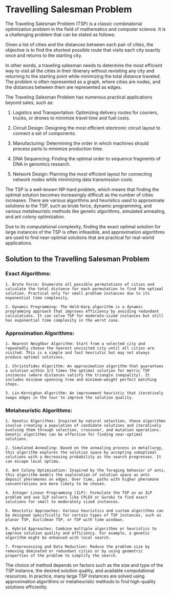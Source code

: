 # Travelling Salesman Problem

The Traveling Salesman Problem (TSP) is a classic combinatorial optimization problem in the field of mathematics and computer science. It is a challenging problem that can be stated as follows:

Given a list of cities and the distances between each pair of cities, the objective is to find the shortest possible route that visits each city exactly once and returns to the starting city.

In other words, a traveling salesman needs to determine the most efficient way to visit all the cities in their itinerary without revisiting any city and returning to the starting point while minimizing the total distance traveled. The problem is often represented as a graph, where cities are nodes, and the distances between them are represented as edges.

The Traveling Salesman Problem has numerous practical applications beyond sales, such as:

1. Logistics and Transportation: Optimizing delivery routes for couriers, trucks, or drones to minimize travel time and fuel costs.

2. Circuit Design: Designing the most efficient electronic circuit layout to connect a set of components.

3. Manufacturing: Determining the order in which machines should process parts to minimize production time.

4. DNA Sequencing: Finding the optimal order to sequence fragments of DNA in genomics research.

5. Network Design: Planning the most efficient layout for connecting network nodes while minimizing data transmission costs.

The TSP is a well-known NP-hard problem, which means that finding the optimal solution becomes increasingly difficult as the number of cities increases. There are various algorithms and heuristics used to approximate solutions to the TSP, such as brute force, dynamic programming, and various metaheuristic methods like genetic algorithms, simulated annealing, and ant colony optimization.

Due to its computational complexity, finding the exact optimal solution for large instances of the TSP is often infeasible, and approximation algorithms are used to find near-optimal solutions that are practical for real-world applications.

## Solution to the Travelling Salesman Problem

### Exact Algorithms:

    1. Brute Force: Enumerate all possible permutations of cities and calculate the total distance for each permutation to find the optimal solution. Practical only for small problem instances due to its exponential time complexity.
    
    2. Dynamic Programming: The Held-Karp algorithm is a dynamic programming approach that improves efficiency by avoiding redundant calculations. It can solve TSP for moderate-sized instances but still has exponential time complexity in the worst case.

### Approximation Algorithms:

    1. Nearest Neighbor Algorithm: Start from a selected city and repeatedly choose the nearest unvisited city until all cities are visited. This is a simple and fast heuristic but may not always produce optimal solutions.
    
    2. Christofides Algorithm: An approximation algorithm that guarantees a solution within 3/2 times the optimal solution for metric TSP instances (where distances satisfy the triangle inequality). It includes minimum spanning tree and minimum-weight perfect matching steps.

    3. Lin-Kernighan Algorithm: An improvement heuristic that iteratively swaps edges in the tour to improve the solution quality.

### Metaheuristic Algorithms:

    1. Genetic Algorithms: Inspired by natural selection, these algorithms involve creating a population of candidate solutions and iteratively evolving them through selection, crossover, and mutation operations. Genetic algorithms can be effective for finding near-optimal solutions.

    2. Simulated Annealing: Based on the annealing process in metallurgy, this algorithm explores the solution space by accepting suboptimal solutions with a decreasing probability as the search progresses. It can escape local optima.

    3. Ant Colony Optimization: Inspired by the foraging behavior of ants, this algorithm models the exploration of solution space as ants deposit pheromones on edges. Over time, paths with higher pheromone concentrations are more likely to be chosen.
    
    4. Integer Linear Programming (ILP): Formulate the TSP as an ILP problem and use ILP solvers like CPLEX or Gurobi to find exact solutions for small to moderately sized instances.

    5. Heuristic Approaches: Various heuristics and custom algorithms can be designed specifically for certain types of TSP instances, such as planar TSP, Euclidean TSP, or TSP with time windows.

    6. Hybrid Approaches: Combine multiple algorithms or heuristics to improve solution quality and efficiency. For example, a genetic algorithm might be enhanced with local search.

    7. Preprocessing and Data Reduction: Reduce the problem size by removing dominated or redundant cities or by using geometric properties of the problem to simplify the search.

The choice of method depends on factors such as the size and type of the TSP instance, the desired solution quality, and available computational resources. In practice, many large TSP instances are solved using approximation algorithms or metaheuristic methods to find high-quality solutions efficiently.
